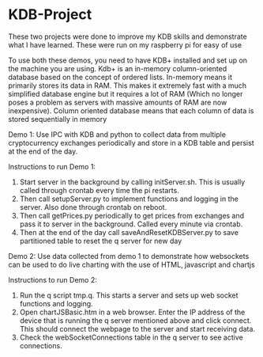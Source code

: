 # KDB-Project
These two projects were done to improve my KDB skills and demonstrate what I have learned. These were run on my raspberry pi for easy of use 

To use both these demos, you need to have KDB+ installed and set up on the machine you are using. Kdb+ is an in-memory column-oriented database based on the concept of ordered lists. In-memory means it primarily stores its data in RAM. This makes it extremely fast with a much simplified database engine but it requires a lot of RAM (Which no longer poses a problem as servers with massive amounts of RAM are now inexpensive). Column oriented database means that each column of data is stored sequentially in memory

Demo 1: Use IPC with KDB and python to collect data from multiple cryptocurrency exchanges periodically and store in a KDB table and persist at the end of the day.

Instructions to run Demo 1:
1. Start server in the background by calling initServer.sh. This is usually called through crontab every time the pi restarts. 
2. Then call setupServer.py to implement functions and logging in the server. Also done through crontab on reboot.
3. Then call getPrices.py periodically to get prices from exchanges and pass it to server in the background. Called every minute via crontab.
4. Then at the end of the day call saveAndResetKDBServer.py to save partitioned table to reset the q server for new day

Demo 2: Use data collected from demo 1 to demonstrate how websockets can be used to do live charting with the use of HTML, javascript and chartjs

Instructions to run Demo 2:
1. Run the q script tmp.q. This starts a server and sets up web socket functions and logging.
2. Open chartJSBasic.htm in a web browser. Enter the IP address of the device that is running the q server mentioned above and click connect. This should connect the webpage to the server and start receiving data. 
3. Check the webSocketConnections table in the q server to see active connections. 
